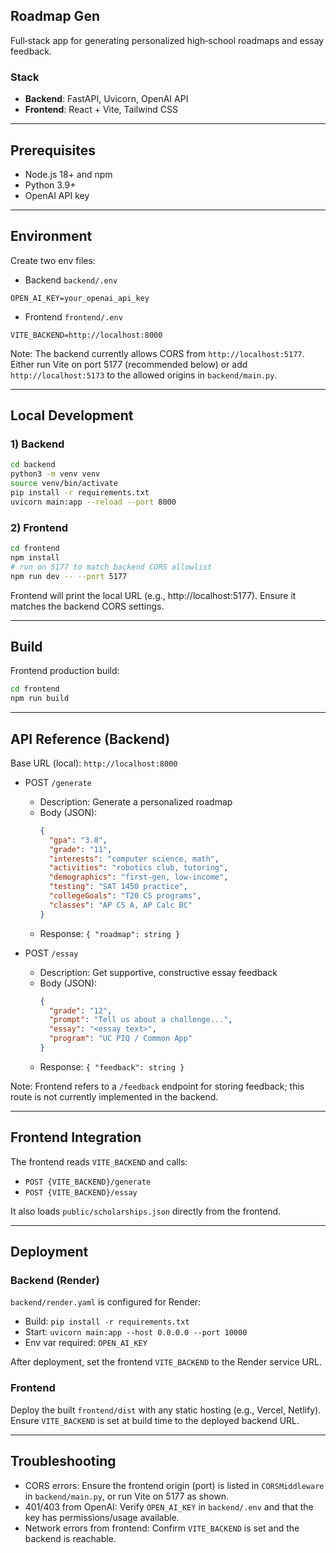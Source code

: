 ## Roadmap Gen

Full‑stack app for generating personalized high‑school roadmaps and essay feedback.

### Stack

- **Backend**: FastAPI, Uvicorn, OpenAI API
- **Frontend**: React + Vite, Tailwind CSS

---

## Prerequisites

- Node.js 18+ and npm
- Python 3.9+
- OpenAI API key

---

## Environment

Create two env files:

- Backend `backend/.env`

```
OPEN_AI_KEY=your_openai_api_key
```

- Frontend `frontend/.env`

```
VITE_BACKEND=http://localhost:8000
```

Note: The backend currently allows CORS from `http://localhost:5177`. Either run Vite on port 5177 (recommended below) or add `http://localhost:5173` to the allowed origins in `backend/main.py`.

---

## Local Development

### 1) Backend

```bash
cd backend
python3 -m venv venv
source venv/bin/activate
pip install -r requirements.txt
uvicorn main:app --reload --port 8000
```

### 2) Frontend

```bash
cd frontend
npm install
# run on 5177 to match backend CORS allowlist
npm run dev -- --port 5177
```

Frontend will print the local URL (e.g., http://localhost:5177). Ensure it matches the backend CORS settings.

---

## Build

Frontend production build:

```bash
cd frontend
npm run build
```

---

## API Reference (Backend)

Base URL (local): `http://localhost:8000`

- POST `/generate`

  - Description: Generate a personalized roadmap
  - Body (JSON):
    ```json
    {
      "gpa": "3.8",
      "grade": "11",
      "interests": "computer science, math",
      "activities": "robotics club, tutoring",
      "demographics": "first-gen, low-income",
      "testing": "SAT 1450 practice",
      "collegeGoals": "T20 CS programs",
      "classes": "AP CS A, AP Calc BC"
    }
    ```
  - Response: `{ "roadmap": string }`

- POST `/essay`
  - Description: Get supportive, constructive essay feedback
  - Body (JSON):
    ```json
    {
      "grade": "12",
      "prompt": "Tell us about a challenge...",
      "essay": "<essay text>",
      "program": "UC PIQ / Common App"
    }
    ```
  - Response: `{ "feedback": string }`

Note: Frontend refers to a `/feedback` endpoint for storing feedback; this route is not currently implemented in the backend.

---

## Frontend Integration

The frontend reads `VITE_BACKEND` and calls:

- `POST {VITE_BACKEND}/generate`
- `POST {VITE_BACKEND}/essay`

It also loads `public/scholarships.json` directly from the frontend.

---

## Deployment

### Backend (Render)

`backend/render.yaml` is configured for Render:

- Build: `pip install -r requirements.txt`
- Start: `uvicorn main:app --host 0.0.0.0 --port 10000`
- Env var required: `OPEN_AI_KEY`

After deployment, set the frontend `VITE_BACKEND` to the Render service URL.

### Frontend

Deploy the built `frontend/dist` with any static hosting (e.g., Vercel, Netlify). Ensure `VITE_BACKEND` is set at build time to the deployed backend URL.

---

## Troubleshooting

- CORS errors: Ensure the frontend origin (port) is listed in `CORSMiddleware` in `backend/main.py`, or run Vite on 5177 as shown.
- 401/403 from OpenAI: Verify `OPEN_AI_KEY` in `backend/.env` and that the key has permissions/usage available.
- Network errors from frontend: Confirm `VITE_BACKEND` is set and the backend is reachable.
